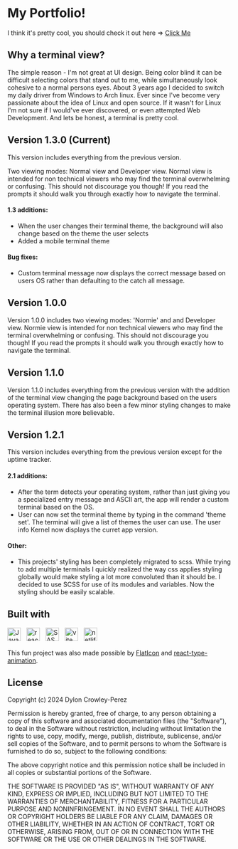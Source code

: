 # My Portfolio!

I think it's pretty cool, you should check it out here => <a href='https://dyloncrowley.dev/'>Click Me</a>

## Why a terminal view?

The simple reason - I'm not great at UI design. Being color blind it can be difficult selecting colors that stand out to me, while simultaneously look cohesive to a normal persons eyes. About 3 years ago I decided to switch my daily driver from Windows to Arch linux. Ever since I've become very passionate about the idea of Linux and open source. If it wasn't for Linux I'm not sure if I would've ever discovered, or even attempted Web Development. And lets be honest, a terminal is pretty cool.

## Version 1.3.0 (Current)

This version includes everything from the previous version.

Two viewing modes: Normal view and Developer view. Normal view is intended for non technical viewers who may find the terminal overwhelming or confusing. This should not discourage you though! If you read the prompts it should walk you through exactly how to navigate the terminal.

#### 1.3 additions:
- When the user changes their terminal theme, the background will also change based on the theme the user selects
- Added a mobile terminal theme

#### Bug fixes:
- Custom terminal message now displays the correct message based on users OS rather than defaulting to the catch all message.

## Version 1.0.0

Version 1.0.0 includes two viewing modes: 'Normie' and and Developer view. Normie view is intended for non technical viewers who may find the terminal overwhelming or confusing. This should not discourage you though! If you read the prompts it should walk you through exactly how to navigate the terminal.

## Version 1.1.0

Version 1.1.0 includes everything from the previous version with the addition of the terminal view changing the page background based on the users operating system. There has also been a few minor styling changes to make the terminal illusion more believable.

## Version 1.2.1

This version includes everything from the previous version except for the uptime tracker.

#### 2.1 additions: 
-  After the term detects your operating system, rather than just giving you a specialized entry message and ASCII art, the app will render a custom terminal based on the OS.
-  User can now set the terminal theme by typing in the command 'theme set'. The terminal will give a list of themes the user can use. The user info Kernel now displays the curret app version.

#### Other: 
-  This projects' styling has been completely migrated to scss. While trying to add multiple terminals I quickly realized the way css applies styling globally would make styling a lot more convoluted than it should be. I decided to use SCSS for use of its modules and variables. Now the styling should be easily scalable.

## Built with

<img src="https://cdn.jsdelivr.net/gh/devicons/devicon/icons/javascript/javascript-original.svg" align="left" alt="Javascript" width="30px" style="padding-right:10px;"/>
<img src="https://cdn.jsdelivr.net/gh/devicons/devicon/icons/react/react-original.svg" align="left" alt="react" width="30px" style="padding-right:10px;"/>
<img src="https://cdn.jsdelivr.net/gh/devicons/devicon/icons/sass/sass-original.svg" align="left" alt="SASS" width="30px" style="padding-right:10px;">
<img src="https://raw.githubusercontent.com/vitejs/vite/5684fcd8d27110d098b3e1c19d851f44251588f1/docs/public/logo.svg" align="left" alt="vite" width="30px" style="padding-right:10px;">
<img src="https://www.vectorlogo.zone/logos/netlify/netlify-icon.svg" align="left" alt="netlify" width="30px" style="padding-right:10px;">

<br></br>

This fun project was also made possible by <a href="https://www.flaticon.com/">FlatIcon</a> and <a href='https://www.npmjs.com/package/react-type-animation'>react-type-animation</a>.

## License

Copyright (c) 2024 Dylon Crowley-Perez

Permission is hereby granted, free of charge, to any person obtaining a copy of this software and associated documentation files (the "Software"), to deal in the Software without restriction, including without limitation the rights to use, copy, modify, merge, publish, distribute, sublicense, and/or sell copies of the Software, and to permit persons to whom the Software is furnished to do so, subject to the following conditions:

The above copyright notice and this permission notice shall be included in all copies or substantial portions of the Software.

THE SOFTWARE IS PROVIDED "AS IS", WITHOUT WARRANTY OF ANY KIND, EXPRESS OR IMPLIED, INCLUDING BUT NOT LIMITED TO THE WARRANTIES OF MERCHANTABILITY, FITNESS FOR A PARTICULAR PURPOSE AND NONINFRINGEMENT. IN NO EVENT SHALL THE AUTHORS OR COPYRIGHT HOLDERS BE LIABLE FOR ANY CLAIM, DAMAGES OR OTHER LIABILITY, WHETHER IN AN ACTION OF CONTRACT, TORT OR OTHERWISE, ARISING FROM, OUT OF OR IN CONNECTION WITH THE SOFTWARE OR THE USE OR OTHER DEALINGS IN THE SOFTWARE.
